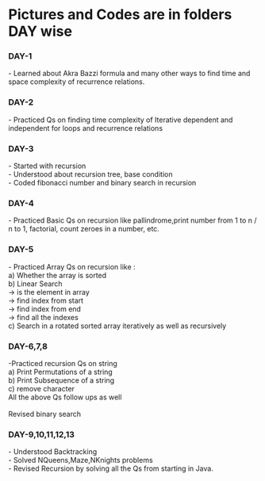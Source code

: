 <h1>Pictures and Codes are in folders DAY wise</h1>

<h3>DAY-1</h3>
- Learned about Akra Bazzi formula and many other ways to find time and space complexity of recurrence relations.

<h3>DAY-2</h3>
- Practiced Qs on finding time complexity of Iterative dependent and independent for loops and recurrence relations

<h3>DAY-3</h3>
- Started with recursion<br>
- Understood about recursion tree, base condition<br>
- Coded fibonacci number and binary search in recursion

<h3>DAY-4</h3>
- Practiced Basic Qs on recursion like pallindrome,print number from 1 to n / n to 1, factorial, count zeroes in a number, etc.

<h3>DAY-5</h3>
- Practiced Array Qs on recursion like :<br>
a) Whether the array is sorted<br>
b) Linear Search<br>
-> is the element in array<br>
-> find index from start<br>
-> find index from end<br>
-> find all the indexes<br>
c) Search in a rotated sorted array iteratively as well as recursively

<h3>DAY-6,7,8</h3>
-Practiced recursion Qs on string<br>
a) Print Permutations of a string<br>
b) Print Subsequence of a string<br>
c) remove character<br> 
All the above Qs follow ups as well<br><br>
Revised binary search

<h3>DAY-9,10,11,12,13</h3>
- Understood Backtracking<br>
- Solved NQueens,Maze,NKnights problems<br>
- Revised Recursion by solving all the Qs from starting in Java.